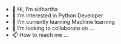 - 👋 Hi, I’m sidhartha
- 👀 I’m interested in Python Developer
- 🌱 I’m currently learning Machine learning
- 💞️ I’m looking to collaborate on ...
- 📫 How to reach me ...

<!---
sidharthabg/sidharthabg is a ✨ special ✨ repository because its `README.md` (this file) appears on your GitHub profile.
You can click the Preview link to take a look at your changes.
--->
